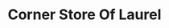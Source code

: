 ---
title: "Corner Store Of Laurel"
url: /new-richmond/corner-store-of-laurel/
shop: convenience
---